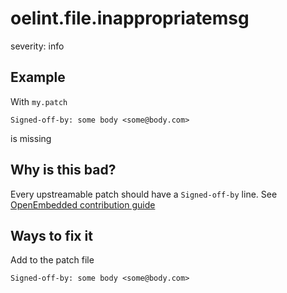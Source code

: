 # oelint.file.inappropriatemsg

severity: info

## Example

With `my.patch`

```
Signed-off-by: some body <some@body.com>
```

is missing

## Why is this bad?

Every upstreamable patch should have a ``Signed-off-by`` line.
See [OpenEmbedded contribution guide](https://www.openembedded.org/index.php?title=Commit_Patch_Message_Guidelines&oldid=10935)

## Ways to fix it

Add to the patch file

```
Signed-off-by: some body <some@body.com>
```
